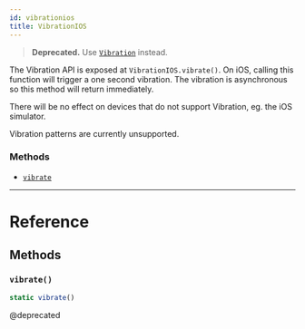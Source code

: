 ```yaml
---
id: vibrationios
title: VibrationIOS
---
```


> **Deprecated.** Use [`Vibration`](vibration.md) instead.

The Vibration API is exposed at `VibrationIOS.vibrate()`. On iOS, calling this function will trigger a one second vibration. The vibration is asynchronous so this method will return immediately.

There will be no effect on devices that do not support Vibration, eg. the iOS simulator.

Vibration patterns are currently unsupported.

### Methods

* [`vibrate`](vibrationios.md#vibrate)

---

# Reference

## Methods

### `vibrate()`

```javascript
static vibrate()
```

@deprecated
